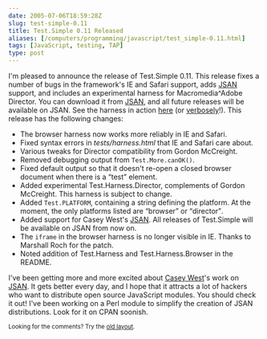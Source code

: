 ```yaml
--- 
date: 2005-07-06T18:59:28Z
slug: test-simple-0.11
title: Test.Simple 0.11 Released
aliases: [/computers/programming/javascript/test_simple-0.11.html]
tags: [JavaScript, testing, TAP]
type: post
---
```


<p>I'm pleased to announce the release of Test.Simple 0.11. This release fixes a number of bugs in the framework's IE and Safari support, adds <a href="http://www.openjsan.org/" title="JSAN">JSAN</a> support, and includes an experimental harness for Macromedia^Adobe Director. You can download it from <a href="http://www.openjsan.org/doc/theory/Test/Simple/0.11/index.html" title="Download Test.Simple 0.11 from JSAN!">JSAN</a>, and all future releases will be available on JSAN. See the harness in action <a href="http://www.justatheory.com/code/Test.Simple-0.11/tests/index.html" title="Run the Test.Simple 0.11 Test Suite now!">here</a> (or <a href="http://www.justatheory.com/code/Test.Simple-0.11/tests/index.html?verbose=1" title="Run the Test.Simple 0.11 Tests verbosely!">verbosely</a>!). This release has the following changes:</p>

<ul>
  <li>The browser harness now works more reliably in IE and Safari.</li>
  <li>Fixed syntax errors in <em>tests/harness.html</em> that IE and Safari
      care about.</li>
  <li>Various tweaks for Director compatibility from Gordon McCreight.</li>
  <li>Removed debugging output from <code>Test.More.canOK()</code>.</li>
  <li>Fixed default output so that it doesn't re-open a closed browser
      document when there is a <q>test</q> element.</li>
  <li>Added experimental Test.Harness.Director, complements of Gordon
      McCreight. This harness is subject to change.</li>
  <li>Added <code>Test.PLATFORM</code>, containing a string defining the
      platform. At the moment, the only platforms listed are <q>browser</q> or
      <q>director</q>.</li>
  <li>Added support for Casey
      West's <a href="http://www.openjsan.org/doc/CWEST/JSAN/0.02/index.html"
      title="Start use'ing JSAN modules!">JSAN</a>. All releases of
      Test.Simple will be available on JSAN from now on.</li>
  <li>The <code>iframe</code> in the browser harness is no longer visible in
      IE. Thanks to Marshall Roch for the patch.</li>
  <li>Noted addition of Test.Harness and Test.Harness.Browser in the
      README.</li>
</ul>

<p>I've been getting more and more excited about <a href="http://ww.caseywest.com" title="Casey West's Blog">Casey West</a>'s work on <a href="http://www.openjsan.org/" title="JSAN">JSAN</a>. It gets better every day, and I hope that it attracts a lot of hackers who want to distribute open source JavaScript modules. You should check it out! I've been working on a Perl module to simplify the creation of JSAN distributions. Look for it on CPAN soonish.</p>

<p class="past"><small>Looking for the comments? Try the <a rel="nofollow" href="//past.justatheory.com/computers/programming/javascript/test_simple-0.11.html">old layout</a>.</small></p>


